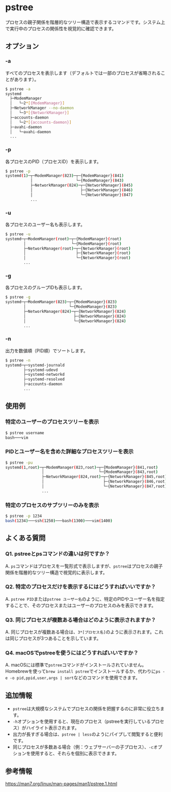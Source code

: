# pstree

プロセスの親子関係を階層的なツリー構造で表示するコマンドです。システム上で実行中のプロセスの関係性を視覚的に確認できます。

## オプション

### **-a**

すべてのプロセスを表示します（デフォルトでは一部のプロセスが省略されることがあります）。

```bash
$ pstree -a
systemd
  ├─ModemManager
  │   └─2*[{ModemManager}]
  ├─NetworkManager --no-daemon
  │   └─3*[{NetworkManager}]
  ├─accounts-daemon
  │   └─2*[{accounts-daemon}]
  ├─avahi-daemon
  │   └─avahi-daemon
  ...
```

### **-p**

各プロセスのPID（プロセスID）を表示します。

```bash
$ pstree -p
systemd(1)─┬─ModemManager(823)─┬─{ModemManager}(841)
           │                   └─{ModemManager}(843)
           ├─NetworkManager(824)─┬─{NetworkManager}(845)
           │                     ├─{NetworkManager}(846)
           │                     └─{NetworkManager}(847)
           ...
```

### **-u**

各プロセスのユーザー名も表示します。

```bash
$ pstree -u
systemd─┬─ModemManager(root)─┬─{ModemManager}(root)
        │                    └─{ModemManager}(root)
        ├─NetworkManager(root)─┬─{NetworkManager}(root)
        │                      ├─{NetworkManager}(root)
        │                      └─{NetworkManager}(root)
        ...
```

### **-g**

各プロセスのグループIDも表示します。

```bash
$ pstree -g
systemd─┬─ModemManager(823)─┬─{ModemManager}(823)
        │                   └─{ModemManager}(823)
        ├─NetworkManager(824)─┬─{NetworkManager}(824)
        │                     ├─{NetworkManager}(824)
        │                     └─{NetworkManager}(824)
        ...
```

### **-n**

出力を数値順（PID順）でソートします。

```bash
$ pstree -n
systemd─┬─systemd-journald
        ├─systemd-udevd
        ├─systemd-networkd
        ├─systemd-resolved
        ├─accounts-daemon
        ...
```

## 使用例

### 特定のユーザーのプロセスツリーを表示

```bash
$ pstree username
bash───vim
```

### PIDとユーザー名を含めた詳細なプロセスツリーを表示

```bash
$ pstree -pu
systemd(1,root)─┬─ModemManager(823,root)─┬─{ModemManager}(841,root)
                │                        └─{ModemManager}(843,root)
                ├─NetworkManager(824,root)─┬─{NetworkManager}(845,root)
                │                          ├─{NetworkManager}(846,root)
                │                          └─{NetworkManager}(847,root)
                ...
```

### 特定のプロセスのサブツリーのみを表示

```bash
$ pstree -p 1234
bash(1234)───ssh(1250)───bash(1300)───vim(1400)
```

## よくある質問

### Q1. pstreeとpsコマンドの違いは何ですか？
A. `ps`コマンドはプロセスを一覧形式で表示しますが、`pstree`はプロセスの親子関係を階層的なツリー構造で視覚的に表示します。

### Q2. 特定のプロセスだけを表示するにはどうすればいいですか？
A. `pstree PID`または`pstree ユーザー名`のように、特定のPIDやユーザー名を指定することで、そのプロセスまたはユーザーのプロセスのみを表示できます。

### Q3. 同じプロセスが複数ある場合はどのように表示されますか？
A. 同じプロセスが複数ある場合は、`3*[プロセス名]`のように表示されます。これは同じプロセスが3つあることを示しています。

### Q4. macOSでpstreeを使うにはどうすればいいですか？
A. macOSには標準で`pstree`コマンドがインストールされていません。Homebrewを使って`brew install pstree`でインストールするか、代わりに`ps -e -o pid,ppid,user,args | sort`などのコマンドを使用できます。

## 追加情報

- `pstree`は大規模なシステムでプロセスの関係を把握するのに非常に役立ちます。
- `-h`オプションを使用すると、現在のプロセス（pstreeを実行しているプロセス）がハイライト表示されます。
- 出力が長すぎる場合は、`pstree | less`のようにパイプして閲覧すると便利です。
- 同じプロセスが多数ある場合（例：ウェブサーバーの子プロセス）、`-c`オプションを使用すると、それらを個別に表示できます。

## 参考情報

https://man7.org/linux/man-pages/man1/pstree.1.html